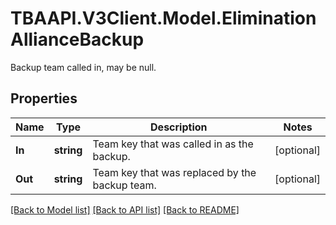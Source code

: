 # TBAAPI.V3Client.Model.EliminationAllianceBackup
Backup team called in, may be null.
## Properties

Name | Type | Description | Notes
------------ | ------------- | ------------- | -------------
**In** | **string** | Team key that was called in as the backup. | [optional] 
**Out** | **string** | Team key that was replaced by the backup team. | [optional] 

[[Back to Model list]](../README.md#documentation-for-models) [[Back to API list]](../README.md#documentation-for-api-endpoints) [[Back to README]](../README.md)

